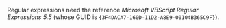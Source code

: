 Regular expressions need the reference *Microsoft VBScript Regular Expressions 5.5* (whose GUID is `{3F4DACA7-160D-11D2-A8E9-00104B365C9F}`).
